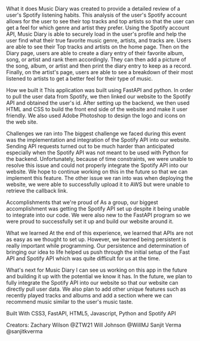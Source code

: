 What it does
Music Diary was created to provide a detailed review of a user's Spotify listening habits. This analysis of the user's Spotify account allows for the user to see their top tracks and top artists so that the user can get a feel for which genre and artist they prefer. Using the Spotify account API, Music Diary is able to securely load in the user's profile and help the user find what their true favorite music genre, artists, and tracks are. Users are able to see their Top tracks and artists on the home page. Then on the Diary page, users are able to create a diary entry of their favorite album, song, or artist and rank them accordingly. They can then add a picture of the song, album, or artist and then print the diary entry to keep as a record. Finally, on the artist's page, users are able to see a breakdown of their most listened to artists to get a better feel for their type of music.

How we built it
This application was built using FastAPI and python. In order to pull the user data from Spotify, we then linked our website to the Spotify API and obtained the user's id. After setting up the backend, we then used HTML and CSS to build the front end side of the website and make it user friendly. We also used Adobe Photoshop to design the logo and icons on the web site.

Challenges we ran into
The biggest challenge we faced during this event was the implementation and integration of the Spotify API into our website. Sending API requests turned out to be much harder than anticipated especially when the Spotify API was not meant to be used with Python for the backend. Unfortunately, because of time constraints, we were unable to resolve this issue and could not properly integrate the Spotify API into our website. We hope to continue working on this in the future so that we can implement this feature. The other issue we ran into was when deploying the website, we were able to successfully upload it to AWS but were unable to retrieve the callback link.

Accomplishments that we're proud of
As a group, our biggest accomplishment was getting the Spotify API set up despite it being unable to integrate into our code. We were also new to the FastAPI program so we were proud to successfully set it up and build our website around it.

What we learned
At the end of this experience, we learned that APIs are not as easy as we thought to set up. However, we learned being persistent is really important while programming. Our persistence and determination of bringing our idea to life helped us push through the initial setup of the Fast API and Spotify API which was quite difficult for us at the time.

What's next for Music Diary
I can see us working on this app in the future and building it up with the potential we know it has. In the future, we plan to fully integrate the Spotify API into our website so that our website can directly pull user data. We also plan to add other unique features such as recently played tracks and albums and add a section where we can recommend music similar to the user's music taste.

Built With CSS3, FastAPI, HTML5, Javascript, Python and Spotify API




Creators:
Zachary Wilson @ZTW21
Will Johnson   @WillMJ
Sanjit Verma   @sanjitkverma
